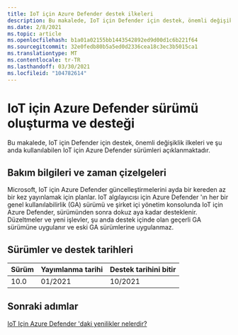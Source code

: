 ```yaml
---
title: IoT için Azure Defender destek ilkeleri
description: Bu makalede, IoT için Defender için destek, önemli değişiklik ilkeleri ve şu anda kullanılabilen IoT için Azure Defender sürümleri açıklanmaktadır.
ms.date: 2/8/2021
ms.topic: article
ms.openlocfilehash: b1a01a02155bb1443542892ed9d00d1c6b221f64
ms.sourcegitcommit: 32e0fedb80b5a5ed0d2336cea18c3ec3b5015ca1
ms.translationtype: MT
ms.contentlocale: tr-TR
ms.lasthandoff: 03/30/2021
ms.locfileid: "104782614"
---
```

# <a name="versioning-and-support-for-azure-defender-for-iot"></a>IoT için Azure Defender sürümü oluşturma ve desteği 

Bu makalede, IoT için Defender için destek, önemli değişiklik ilkeleri ve şu anda kullanılabilen IoT için Azure Defender sürümleri açıklanmaktadır. 

## <a name="servicing-information-and-timelines"></a>Bakım bilgileri ve zaman çizelgeleri 

Microsoft, IoT için Azure Defender güncelleştirmelerini ayda bir kereden az bir kez yayınlamak için planlar. IoT algılayıcısı için Azure Defender 'ın her bir genel kullanılabilirlik (GA) sürümü ve şirket içi yönetim konsolunda IoT için Azure Defender, sürümünden sonra dokuz aya kadar desteklenir. Düzeltmeler ve yeni işlevler, şu anda destek içinde olan geçerli GA sürümüne uygulanır ve eski GA sürümlerine uygulanmaz.

## <a name="versions-and-support-dates"></a>Sürümler ve destek tarihleri

| Sürüm | Yayımlanma tarihi | Destek tarihini bitir |
|--|--|--|
| 10.0 | 01/2021 | 10/2021 |

## <a name="next-steps"></a>Sonraki adımlar

[IoT Için Azure Defender 'daki yenilikler nelerdir?](release-notes.md)
